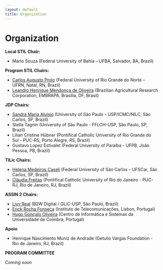 ```yaml
---
layout: default
title: Organization
---
```


# Organization

__Local STIL Chair:__

- Marlo Souza (Federal University of Bahia – UFBA, Salvador, BA, Brazil)


__Program STIL Chairs:__

- [Carlos Augusto Prolo](mailto:prolo@dimap.ufrn.br) (Federal University of Rio Grande do Norte – UFRN, Natal, RN, Brazil) 
- [Leandro Henrique Mendonça de Oliveira](mailto:lhmoliveira@gmail.com) (Brazilian Agricultural Research Corporation, EMBRAPA, Brasília, DF, Brasil)

__JDP Chairs:__

- [Sandra Maria Aluísio](mailto:sandra@icmc.usp.br) (University of São Paulo – USP/ICMC/NILC, São Carlos, SP, Brazil)
- Stella Tagnin (University of São Paulo - FFLCH-USP, São Paulo, SP, Brazil)
- Lilian Cristine Hübner (Pontifical Catholic University of Rio Grande do Sul - PUC-RS, Porto Alegre, RS, Brazil)
- Gustavo Lopez Estivalet (Federal University of Paraíba - UFPB, João Pessoa, PB, Brazil)

__TILic Chairs:__

- [Helena Medeiros Caseli](mailto:helenacaseli@ufscar.br) (Federal University of São Carlos – UFSCar, São Carlos, SP, Brazil)
- [Cláudia Freitas](mailto:claudiafreitas@puc-rio.br) (Pontifical Catholic University of Rio do Janeiro - PUC-RJ, Rio de Janeiro, RJ, Brazil)

__ASSIN 2 Chairs:__

- [Livy Real](mailto:livyreal@gmail.com) (B2W Digital / GLiC-USP, São Paulo, Brazil)
- [Erick Rocha Fonseca](mailto:erickrfonseca@gmail.com) (Instituto de Telecomunicações, Lisbon, Portugal)
- [Hugo Gonçalo Oliveira](mailto:hgoliv@gmail.com) (Centro de Informática e Sistemas da Universidade de Coimbra, Portugal)

__Apoio__

- Henrique Nascimento Muniz de Andrade (Getulio Vargas Foundation - Rio de Janeiro, RJ, Brazil)

__PROGRAM COMMITTEE__

_Coming soon_
